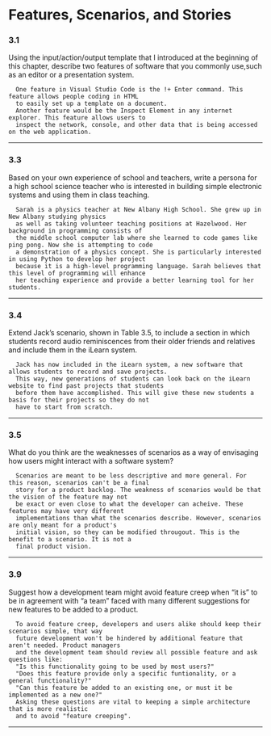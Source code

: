 Features, Scenarios, and Stories<a name="TOP"></a>
===================

### 3.1
Using the input/action/output template that I introduced at the beginning of this chapter, describe two features of software that you commonly use,such as an editor or a presentation system.

      One feature in Visual Studio Code is the !+ Enter command. This feature allows people coding in HTML
      to easily set up a template on a document.
      Another feature would be the Inspect Element in any internet explorer. This feature allows users to 
      inspect the network, console, and other data that is being accessed on the web application.
- - - - - - -

### 3.3
Based on your own experience of school and teachers, write a persona for a high school science teacher who is interested in building simple electronic systems and using them in class teaching.

      Sarah is a physics teacher at New Albany High School. She grew up in New Albany studying physics 
      as well as taking volunteer teaching positions at Hazelwood. Her background in programming consists of 
      the middle school computer lab where she learned to code games like ping pong. Now she is attempting to code
      a demonstration of a physics concept. She is particularly interested in using Python to develop her project 
      because it is a high-level programming language. Sarah believes that this level of programming will enhance
      her teaching experience and provide a better learning tool for her students.
- - - - - - -
### 3.4
Extend Jack’s scenario, shown in Table 3.5, to include a section in which students record audio reminiscences from their older friends and relatives and include them in the iLearn system. 

      Jack has now included in the iLearn system, a new software that allows students to record and save projects.
      This way, new generations of students can look back on the iLearn website to find past projects that students
      before them have accomplished. This will give these new students a basis for their projects so they do not
      have to start from scratch. 
      
- - - - - - -
### 3.5
What do you think are the weaknesses of scenarios as a way of envisaging how users might interact with a software system? 

      Scenarios are meant to be less descriptive and more general. For this reason, scenarios can't be a final
      story for a product backlog. The weakness of scenarios would be that the vision of the feature may not
      be exact or even close to what the developer can acheive. These features may have very different 
      implementations than what the scenarios describe. However, scenarios are only meant for a product's
      initial vision, so they can be modified througout. This is the benefit to a scenario. It is not a
      final product vision.
 - - - - - - -     
### 3.9
Suggest how a development team might avoid feature creep when “it is” to be in agreement with “a team” faced with many different suggestions for new features to be added to a product.

      To avoid feature creep, developers and users alike should keep their scenarios simple, that way
      future development won't be hindered by additional feature that aren't needed. Product managers
      and the development team should review all possible feature and ask questions like: 
      "Is this functionality going to be used by most users?"
      "Does this feature provide only a specific funtionality, or a general functionality?"
      "Can this feature be added to an existing one, or must it be implemented as a new one?"
      Asking these questions are vital to keeping a simple architecture that is more realistic
      and to avoid "feature creeping".
- - - - - - -      
